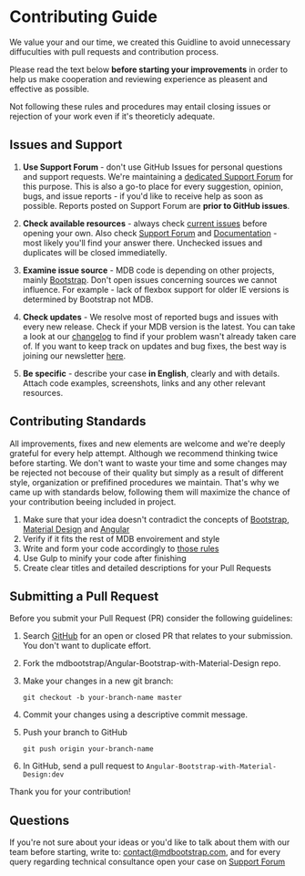 # Contributing Guide

We value your and our time, we created this Guidline to avoid unnecessary diffuculties with pull requests and contribution process.

Please read the text below **before starting your improvements** in order to help us make cooperation and reviewing experience as pleasent and effective as possible.

Not following these rules and procedures may entail closing issues or rejection of your work even if it's theoreticly adequate.

## Issues and Support

1. **Use Support Forum** - don't use GitHub Issues for personal questions and support requests. We're maintaining a [dedicated Support Forum](https://mdbootstrap.com/support/) for this purpose. This is also a go-to place for every suggestion, opinion, bugs, and issue reports - if you'd like to receive help as soon as possible. Reports posted on Support Forum are **prior to GitHub issues**.

2. **Check available resources** - always check [current issues](https://github.com/mdbootstrap/Angular-Bootstrap-with-Material-Design/issues) before opening your own. Also check [Support Forum](https://mdbootstrap.com/support/) and [Documentation](https://mdbootstrap.com/angular/) - most likely you'll find your answer there. Unchecked issues and duplicates will be closed immediatelly.

3. **Examine issue source** - MDB code is depending on other projects, mainly [Bootstrap](https://github.com/twbs/bootstrap). Don't open issues concerning sources we cannot influence. For example - lack of flexbox support for older IE versions is determined by Bootstrap not MDB.

4. **Check updates** - We resolve most of reported bugs and issues with every new release. Check if your MDB version is the latest. You can take a look at our [changelog](https://mdbootstrap.com/angular/changelog/) to find if your problem wasn't already taken care of. If you want to keep track on updates and bug fixes, the best way is joining our newsletter [here](https://mdbootstrap.com/angular/newsletter/).

5. **Be specific** - describe your case **in English**, clearly and with details. Attach code examples, screenshots, links and any other relevant resources.

## Contributing Standards
All improvements, fixes and new elements are welcome and we're deeply grateful for every help attempt. Although we recommend thinking twice before starting. We don't want to waste your time and some changes may be rejected not becouse of their quality but simply as a result of different style, organization or prefifined procedures we maintain.
That's why we came up with standards below, following them will maximize the chance of your contribution beeing included in project.

1. Make sure that your idea doesn't contradict the concepts of [Bootstrap](https://getbootstrap.com/), [Material Design](https://material.io/guidelines/) and [Angular](https://angular.io/)
2. Verify if it fits the rest of MDB envoirement and style
3. Write and form your code accordingly to [those rules](http://codeguide.co/)
4. Use Gulp to minify your code after finishing
5. Create clear titles and detailed descriptions for your Pull Requests

## Submitting a Pull Request

Before you submit your Pull Request (PR) consider the following guidelines:

1. Search [GitHub](https://github.com/mdbootstrap/Angular-Bootstrap-with-Material-Design/pulls) for an open or closed PR that relates to your submission. You don't want to duplicate effort.
2. Fork the mdbootstrap/Angular-Bootstrap-with-Material-Design repo.
3. Make your changes in a new git branch:

    ```shell
    git checkout -b your-branch-name master
    ```
4. Commit your changes using a descriptive commit message.
5. Push your branch to GitHub
    
    ```shell
    git push origin your-branch-name
    ```
6. In GitHub, send a pull request to `Angular-Bootstrap-with-Material-Design:dev`

Thank you for your contribution!

## Questions
If you're not sure about your ideas or you'd like to talk about them with our team before starting, write to: contact@mdbootstrap.com, and for every query regarding technical consultance open your case on [Support Forum](https://mdbootstrap.com/support/)
